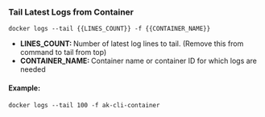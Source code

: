### Tail Latest Logs from Container

`docker logs --tail {{LINES_COUNT}} -f {{CONTAINER_NAME}}`

- <b>LINES_COUNT: </b> Number of latest log lines to tail. (Remove this from command to tail from top)
- <b>CONTAINER_NAME: </b>Container name or container ID for which logs are needed

#### Example:

`docker logs --tail 100 -f ak-cli-container`
